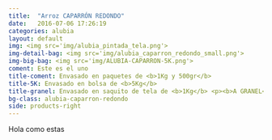 ```yaml
---
title:  "Arroz CAPARRÓN REDONDO"
date:   2016-07-06 17:26:19
categories: alubia
layout: default
img: <img src='img/alubia_pintada_tela.png'>
img-detail-bag: <img src='img/alubia_caparron_redondo_small.png'>
img-big-bag: <img src='img/ALUBIA-CAPARRON-5K.png'>
coment: Este es el uno
title-coment: Envasado en paquetes de <b>1Kg y 500gr</b>
title-5K: Envasado en bolsa de <b>5Kg</b>
title-granel: Envasado en saquito de tela de <b>1Kg</b> <p><b>A GRANEL</b><br> Envasado en sacos de <b>10Kg y 25Kg</b> 
bg-class: alubia-caparron-redondo 
side: products-right
---
```


Hola como estas